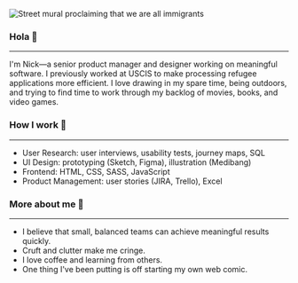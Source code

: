 ![Street mural proclaiming that we are all immigrants](https://pbs.twimg.com/profile_banners/1066593322083463168/1584221574/1500x500)

### Hola 👋
---

I'm Nick—a senior product manager and designer working on meaningful software. I previously worked at USCIS to make processing refugee applications more efficient. I love drawing in my spare time, being outdoors, and trying to find time to work through my backlog of movies, books, and video games. 

### How I work 💪
---
- User Research: user interviews, usability tests, journey maps, SQL
- UI Design: prototyping (Sketch, Figma), illustration (Medibang)
- Frontend: HTML, CSS, SASS, JavaScript
- Product Management: user stories (JIRA, Trello), Excel

### More about me 🧐
---
- I believe that small, balanced teams can achieve meaningful results quickly.
- Cruft and clutter make me cringe.
- I love coffee and learning from others.
- One thing I've been putting is off starting my own web comic.
